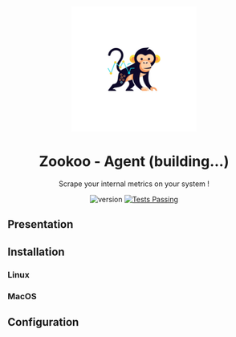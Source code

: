 <p align="center">
  <img src=".github/assets/zookoo.png" width="250">

  <h1 align="center">Zookoo - Agent (building...)</h1>
    <p align="center">Scrape your internal metrics on your system !</p>
</p>

<p align="center">
    <img src="https://img.shields.io/badge/version-0.0.1-blue" alt="version">
    <a href="https://github.com/hhertout/rac_tool/actions">
      <img alt="Tests Passing" src="https://github.com/hhertout/rac_tool/actions/workflows/rust.yml/badge.svg" />
    </a>
</p>

## Presentation

## Installation

### Linux

### MacOS

## Configuration
